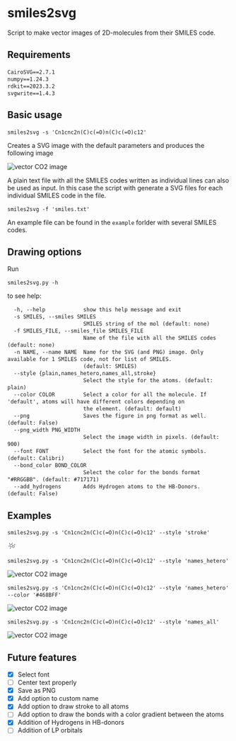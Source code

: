 # smiles2svg

Script to make vector images of 2D-molecules from their SMILES code.

## Requirements
```
CairoSVG==2.7.1
numpy==1.24.3
rdkit==2023.3.2
svgwrite==1.4.3
```

## Basic usage

```
smiles2svg -s 'Cn1cnc2n(C)c(=O)n(C)c(=O)c12' 
```

Creates a SVG image with the default parameters and produces the following image

![vector CO2 image](figures/caffeine_default.svg)

A plain text file with all the SMILES codes written as individual lines can also be used as input.
In this case the script with generate a SVG files for each individual SMILES code in the file.

```
smiles2svg -f 'smiles.txt'
```
An example file can be found in the `example` forlder with several SMILES codes.

## Drawing options

Run
```
smiles2svg.py -h
```
to see help:
```
  -h, --help            show this help message and exit
  -s SMILES, --smiles SMILES
                        SMILES string of the mol (default: none)
  -f SMILES_FILE, --smiles_file SMILES_FILE
                        Name of the file with all the SMILES codes (default: none)
  -n NAME, --name NAME  Name for the SVG (and PNG) image. Only available for 1 SMILES code, not for list of SMILES.
                        (default: SMILES)
  --style {plain,names_hetero,names_all,stroke}
                        Select the style for the atoms. (default: plain)
  --color COLOR         Select a color for all the molecule. If 'default', atoms will have different colors depending on
                        the element. (default: default)
  --png                 Saves the figure in png format as well. (default: False)
  --png_width PNG_WIDTH
                        Select the image width in pixels. (default: 900)
  --font FONT           Select the font for the atomic symbols. (default: Calibri)
  --bond_color BOND_COLOR
                        Select the color for the bonds format "#RRGGBB". (default: #717171)
  --add_hydrogens       Adds Hydrogen atoms to the HB-Donors. (default: False)
```

## Examples

```
smiles2svg.py -s 'Cn1cnc2n(C)c(=O)n(C)c(=O)c12' --style 'stroke'
```
![vector CO2 image](figures/caffeine_stroke.svg)
```
smiles2svg.py -s 'Cn1cnc2n(C)c(=O)n(C)c(=O)c12' --style 'names_hetero'
```
![vector CO2 image](figures/caffeine_names_hetero.svg)
```
smiles2svg.py -s 'Cn1cnc2n(C)c(=O)n(C)c(=O)c12' --style 'names_hetero' --color '#468BFF'
```
![vector CO2 image](figures/caffeine_names_all.svg)
```
smiles2svg.py -s 'Cn1cnc2n(C)c(=O)n(C)c(=O)c12' --style 'names_all'
```
![vector CO2 image](figures/caffeine_color.svg)

## Future features
- [x] Select font
- [ ] Center text properly
- [x] Save as PNG
- [x] Add option to custom name
- [x] Add option to draw stroke to all atoms
- [ ] Add option to draw the bonds with a color gradient between the atoms
- [x] Addition of Hydrogens in HB-donors
- [ ] Addition of LP orbitals
